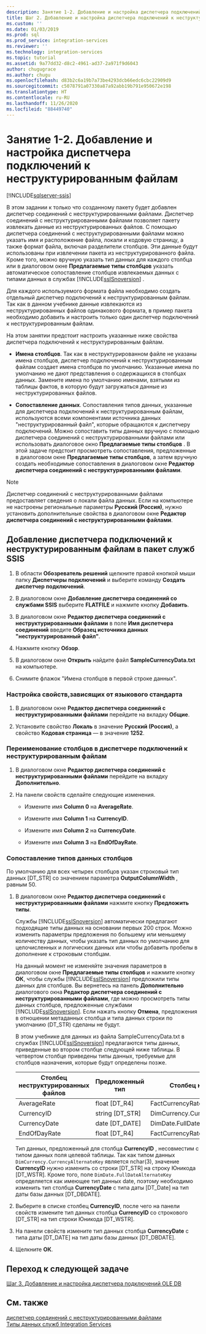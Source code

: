 ```yaml
---
description: Занятие 1-2. Добавление и настройка диспетчера подключений к неструктурированным файлам
title: Шаг 2. Добавление и настройка диспетчера подключений к неструктурированным файлам | Документация Майкрософт
ms.custom: ''
ms.date: 01/03/2019
ms.prod: sql
ms.prod_service: integration-services
ms.reviewer: ''
ms.technology: integration-services
ms.topic: tutorial
ms.assetid: 9a77dd32-d8c2-4961-ad37-2a971f9d6043
author: chugugrace
ms.author: chugu
ms.openlocfilehash: d83b2c6a19b7a73be4293dcb66edc6cbc22909d9
ms.sourcegitcommit: c5078791a07330a87a92abb19b791e950672e198
ms.translationtype: HT
ms.contentlocale: ru-RU
ms.lasthandoff: 11/26/2020
ms.locfileid: "88449740"
---
```

# <a name="lesson-1-2-add-and-configure-a-flat-file-connection-manager"></a>Занятие 1-2. Добавление и настройка диспетчера подключений к неструктурированным файлам

[!INCLUDE[sqlserver-ssis](../includes/applies-to-version/sqlserver-ssis.md)]



В этом задании к только что созданному пакету будет добавлен диспетчер соединений с неструктурированными файлами. Диспетчер соединений с неструктурированными файлами позволяет пакету извлекать данные из неструктурированных файлов. С помощью диспетчера соединений с неструктурированными файлами можно указать имя и расположение файла, локали и кодовую страницу, а также формат файла, включая разделители столбцов. Эти данные будут использованы при извлечении пакета из неструктурированного файла. Кроме того, можно вручную указать тип данных для каждого столбца или в диалоговом окне **Предлагаемые типы столбцов** указать автоматическое сопоставление столбцов извлекаемых данных с типами данных в службах [!INCLUDE[ssISnoversion](../includes/ssisnoversion-md.md)] .  
  
Для каждого используемого формата файла необходимо создать отдельный диспетчер подключений к неструктурированным файлам. Так как в данном учебнике данные извлекаются из неструктурированных файлов одинакового формата, в пример пакета необходимо добавить и настроить только один диспетчер подключений к неструктурированным файлам.  
  
На этом занятии предстоит настроить указанные ниже свойства диспетчера подключений к неструктурированным файлам.  
  
-   **Имена столбцов**. Так как в неструктурированном файле не указаны имена столбцов, диспетчер подключений к неструктурированным файлам создает имена столбцов по умолчанию. Указанные имена по умолчанию не дают представления о содержащихся в столбцах данных. Замените имена по умолчанию именами, взятыми из таблицы фактов, в которую будут загружаться данные из неструктурированных файлов.  
  
-   **Сопоставление данных**. Сопоставления типов данных, указанные для диспетчера подключений к неструктурированным файлам, используются всеми компонентами источника данных "неструктурированный файл", которые обращаются к диспетчеру подключений. Можно сопоставить типы данных вручную с помощью диспетчера соединений с неструктурированными файлами или использовать диалоговое окно **Предлагаемые типы столбцов** . В этой задаче предстоит просмотреть сопоставления, предложенные в диалоговом окне **Предлагаемые типы столбцов**, а затем вручную создать необходимые сопоставления в диалоговом окне **Редактор диспетчера соединений с неструктурированными файлами**.  
  
> [!NOTE]
> Диспетчер соединений с неструктурированными файлами предоставляет сведения о локали файла данных. Если на компьютере не настроены региональные параметры **Русский (Россия)**, нужно установить дополнительные свойства в диалоговом окне **Редактор диспетчера соединений с неструктурированными файлами**.  
  
## <a name="add-a-flat-file-connection-manager-to-the-ssis-package"></a>Добавление диспетчера подключений к неструктурированным файлам в пакет служб SSIS  
  
1.  В области **Обозреватель решений** щелкните правой кнопкой мыши папку **Диспетчеры подключений** и выберите команду **Создать диспетчер подключений**.
1. В диалоговом окне **Добавление диспетчера соединений со службами SSIS** выберите **FLATFILE** и нажмите кнопку **Добавить**.
  
2.  В диалоговом окне **Редактор диспетчера соединений с неструктурированными файлами** в поле **Имя диспетчера соединений** введите **Образец источника данных "неструктурированный файл"**.  
  
3.  Нажмите кнопку **Обзор**.  
  
4.  В диалоговом окне **Открыть** найдите файл **SampleCurrencyData.txt** на компьютере.  
  
5.  Снимите флажок "Имена столбцов в первой строке данных".  
  
### <a name="set-locale-sensitive-properties"></a>Настройка свойств,зависящих от языкового стандарта  
  
1.  В диалоговом окне **Редактор диспетчера соединений с неструктурированными файлами** перейдите на вкладку **Общие**.  
  
2.  Установите свойство **Локаль** в значение **Русский (Россия)**, а свойство **Кодовая страница** — в значение **1252**.  
  
### <a name="rename-columns-in-the-flat-file-connection-manager"></a>Переименование столбцов в диспетчере подключений к неструктурированным файлам  
  
1.  В диалоговом окне **Редактор диспетчера соединений с неструктурированными файлами** перейдите на вкладку **Дополнительно**.  
  
2.  На панели свойств сделайте следующие изменения.  
  
    -   Измените имя **Column 0** на **AverageRate**.  
  
    -   Измените имя **Column 1** на **CurrencyID**.  
  
    -   Измените имя **Column 2** на **CurrencyDate**.  
  
    -   Измените имя **Column 3** на **EndOfDayRate**.  
  
### <a name="remap-column-data-types"></a>Сопоставление типов данных столбцов  
  
По умолчанию для всех четырех столбцов указан строковый тип данных [DT_STR] со значением параметра **OutputColumnWidth** , равным 50.  

1.  В диалоговом окне **Редактор диспетчера соединений с неструктурированными файлами** нажмите кнопку **Предложить типы**.  
  
    Службы [!INCLUDE[ssISnoversion](../includes/ssisnoversion-md.md)] автоматически предлагают подходящие типы данных на основании первых 200 строк. Можно изменить параметры предложения по большему или меньшему количеству данных, чтобы указать тип данных по умолчанию для целочисленных и логических данных или чтобы добавить пробелы в дополнение к строковым столбцам.  
  
    На данный момент не изменяйте значения параметров в диалоговом окне **Предлагаемые типы столбцов** и нажмите кнопку **ОК**, чтобы службы [!INCLUDE[ssISnoversion](../includes/ssisnoversion-md.md)] предложили типы данных для столбцов. Вы вернетесь на панель **Дополнительно** диалогового окна **Редактор диспетчера соединений с неструктурированными файлами**, где можно просмотреть типы данных столбцов, предложенные службами [!INCLUDE[ssISnoversion](../includes/ssisnoversion-md.md)]. Если нажать кнопку **Отмена**, предложения в отношении метаданных столбца и типа данных строки по умолчанию (DT_STR) сделаны не будут.  
  
    В этом учебнике для данных из файла SampleCurrencyData.txt в службах [!INCLUDE[ssISnoversion](../includes/ssisnoversion-md.md)] предлагаются типы данных, приведенные во втором столбце следующей ниже таблицы. В четвертом столбце приведены типы данных, требуемые для столбцов назначения, которые будут определены позже.  
  
    |Столбец неструктурированных файлов|Предложенный тип|Столбец назначения|Тип назначения|  
    |--------------------|------------------|----------------------|--------------------|  
    |AverageRate|float [DT_R4]|FactCurrencyRate.AverageRate|FLOAT|  
    |CurrencyID|string [DT_STR]|DimCurrency.CurrencyAlternateKey|nchar(3)|  
    |CurrencyDate|date [DT_DATE]|DimDate.FullDateAlternateKey|Дата|  
    |EndOfDayRate|float [DT_R4]|FactCurrencyRate.EndOfDayRate|FLOAT|  
  
    Тип данных, предложенный для столбца **CurrencyID** , несовместим с типом данных поля целевой таблицы. Так как типом данных `DimCurrency.CurrencyAlternateKey` является nchar(3), значение **CurrencyID** нужно изменить со строки [DT_STR] на строку Юникода [DT_WSTR]. Кроме того, поле `DimDate.FullDateAlternateKey` определяется как имеющее тип данных date, поэтому необходимо изменить тип столбца **CurrencyDate** с типа даты [DT_Date] на тип даты базы данных [DT_DBDATE].  
  
2.  Выберите в списке столбец **CurrencyID**, после чего на панели свойств измените тип данных столбца **CurrencyID** со строкового [DT_STR] на тип строки Юникода [DT_WSTR].  
  
3.  На панели свойств измените тип данных столбца **CurrencyDate** с типа даты [DT_DATE] на тип даты базы данных [DT_DBDATE].  
  
4.  Щелкните **ОК**.  
  
## <a name="go-to-next-task"></a>Переход к следующей задаче
[Шаг 3. Добавление и настройка диспетчера подключений OLE DB](../integration-services/lesson-1-3-adding-and-configuring-an-ole-db-connection-manager.md)  
  
## <a name="see-also"></a>См. также  
[диспетчер соединений с неструктурированными файлами](../integration-services/connection-manager/flat-file-connection-manager.md)  
[Типы данных служб Integration Services](../integration-services/data-flow/integration-services-data-types.md)  
  
  
  
